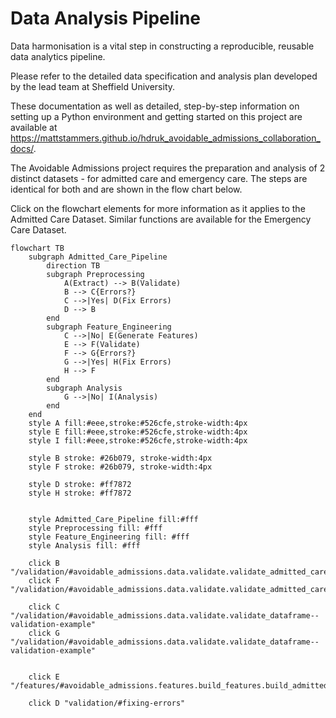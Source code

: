 # Data Analysis Pipeline

Data harmonisation is a vital step in constructing a reproducible, reusable data analytics pipeline.

Please refer to the detailed data specification and analysis plan developed by the lead team at Sheffield University.

These documentation as well as detailed, step-by-step information on setting up a Python environment and getting started on this project are available at <https://mattstammers.github.io/hdruk_avoidable_admissions_collaboration_docs/>.

The Avoidable Admissions project requires the preparation and analysis of 2 distinct datasets - for admitted care and emergency care.
The steps are identical for both and are shown in the flow chart below.

Click on the flowchart elements for more information as it applies to the Admitted Care Dataset.
Similar functions are available for the Emergency Care Dataset.

``` mermaid
flowchart TB
    subgraph Admitted_Care_Pipeline
        direction TB
        subgraph Preprocessing
            A(Extract) --> B(Validate)
            B --> C{Errors?}
            C -->|Yes| D(Fix Errors)
            D --> B
        end
        subgraph Feature_Engineering
            C -->|No| E(Generate Features)
            E --> F(Validate)
            F --> G{Errors?}
            G -->|Yes| H(Fix Errors)
            H --> F
        end
        subgraph Analysis
            G -->|No| I(Analysis)
        end
    end
    style A fill:#eee,stroke:#526cfe,stroke-width:4px
    style E fill:#eee,stroke:#526cfe,stroke-width:4px
    style I fill:#eee,stroke:#526cfe,stroke-width:4px

    style B stroke: #26b079, stroke-width:4px
    style F stroke: #26b079, stroke-width:4px

    style D stroke: #ff7872
    style H stroke: #ff7872


    style Admitted_Care_Pipeline fill:#fff
    style Preprocessing fill: #fff
    style Feature_Engineering fill: #fff
    style Analysis fill: #fff

    click B "/validation/#avoidable_admissions.data.validate.validate_admitted_care_data"
    click F "/validation/#avoidable_admissions.data.validate.validate_admitted_care_features"

    click C "/validation/#avoidable_admissions.data.validate.validate_dataframe--validation-example"
    click G "/validation/#avoidable_admissions.data.validate.validate_dataframe--validation-example"


    click E "/features/#avoidable_admissions.features.build_features.build_admitted_care_features"

    click D "validation/#fixing-errors"

```
